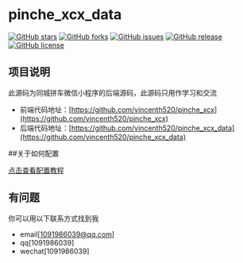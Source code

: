 ﻿# pinche_xcx_data

[![GitHub stars](https://img.shields.io/github/stars/vincenth520/pinche_xcx_data.svg)](https://github.com/vincenth520/pinche_xcx_data/stargazers)
[![GitHub forks](https://img.shields.io/github/forks/vincenth520/pinche_xcx_data.svg)](https://github.com/vincenth520/pinche_xcx_data/network)
[![GitHub issues](https://img.shields.io/github/issues/vincenth520/pinche_xcx_data.svg)](https://github.com/vincenth520/pinche_xcx_data/issues)
[![GitHub release](https://img.shields.io/github/release/vincenth520/pinche_xcx_data.svg)](https://github.com/vincenth520/pinche_xcx_data/releases)
[![GitHub license](https://img.shields.io/badge/license-MIT-blue.svg)](https://raw.githubusercontent.com/vincenth520/pinche_xcx_data/master/LICENSE)

## 项目说明

此源码为同城拼车微信小程序的后端源码，此源码只用作学习和交流


- 前端代码地址：[https://github.com/vincenth520/pinche_xcx](https://github.com/vincenth520/pinche_xcx)
- 后端代码地址：[https://github.com/vincenth520/pinche_xcx_data](https://github.com/vincenth520/pinche_xcx_data)


##关于如何配置

[点击查看配置教程](mailto:1091986039@qq.com)



## 有问题
你可以用以下联系方式找到我
- email[[1091986039@qq.com](mailto:1091986039@qq.com)]
- qq[1091986039]
- wechat[1091986039]

